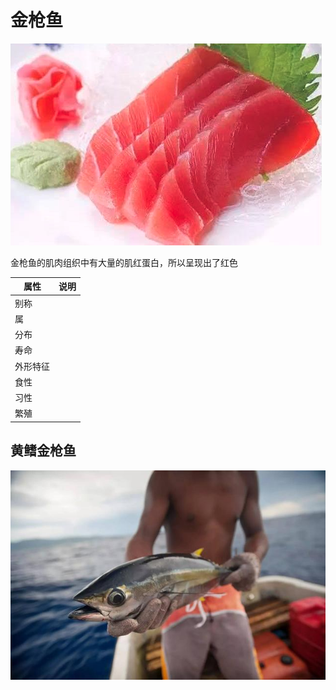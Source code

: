 # 金枪鱼

![](01.png)

金枪鱼的肌肉组织中有大量的肌红蛋白，所以呈现出了红色

|属性|说明|
| ---- | ---- |
| 别称||
| 属||
| 分布||
| 寿命||
| 外形特征||
| 食性||
| 习性||
| 繁殖||

## 黄鳍金枪鱼

![](01.jpg)
